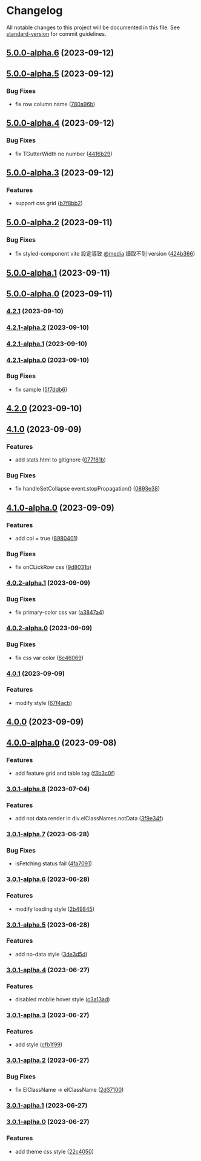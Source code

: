 # Changelog

All notable changes to this project will be documented in this file. See [standard-version](https://github.com/conventional-changelog/standard-version) for commit guidelines.

## [5.0.0-alpha.6](https://github.com/imagine10255/bear-react-grid/compare/v5.0.0-alpha.5...v5.0.0-alpha.6) (2023-09-12)

## [5.0.0-alpha.5](https://github.com/imagine10255/bear-react-grid/compare/v5.0.0-alpha.4...v5.0.0-alpha.5) (2023-09-12)


### Bug Fixes

* fix row column name ([780a96b](https://github.com/imagine10255/bear-react-grid/commit/780a96b2db9066163000f3c8883fd62b11b6727d))

## [5.0.0-alpha.4](https://github.com/imagine10255/bear-react-grid/compare/v5.0.0-alpha.3...v5.0.0-alpha.4) (2023-09-12)


### Bug Fixes

* fix TGutterWidth no number ([4416b29](https://github.com/imagine10255/bear-react-grid/commit/4416b2966f5ee407d80c42f465948837b7545937))

## [5.0.0-alpha.3](https://github.com/imagine10255/bear-react-grid/compare/v5.0.0-alpha.2...v5.0.0-alpha.3) (2023-09-12)


### Features

* support css grid ([b7f8bb2](https://github.com/imagine10255/bear-react-grid/commit/b7f8bb28c56d18f9d329321bac888ecaf0ec51a9))

## [5.0.0-alpha.2](https://github.com/imagine10255/bear-react-grid/compare/v5.0.0-alpha.1...v5.0.0-alpha.2) (2023-09-11)


### Bug Fixes

* fix styled-component vite 設定導致 [@media](https://github.com/media) 讀取不到 version ([424b366](https://github.com/imagine10255/bear-react-grid/commit/424b366141cd19cd68221838d5161d90f0e600ff))

## [5.0.0-alpha.1](https://github.com/imagine10255/bear-react-grid/compare/v5.0.0-alpha.0...v5.0.0-alpha.1) (2023-09-11)

## [5.0.0-alpha.0](https://github.com/imagine10255/bear-react-grid/compare/v3.0.4...v5.0.0-alpha.0) (2023-09-11)

### [4.2.1](https://github.com/imagine10255/bear-react-grid/compare/v4.2.1-alpha.2...v4.2.1) (2023-09-10)

### [4.2.1-alpha.2](https://github.com/imagine10255/bear-react-grid/compare/v4.2.1-alpha.1...v4.2.1-alpha.2) (2023-09-10)

### [4.2.1-alpha.1](https://github.com/imagine10255/bear-react-grid/compare/v4.2.1-alpha.0...v4.2.1-alpha.1) (2023-09-10)

### [4.2.1-alpha.0](https://github.com/imagine10255/bear-react-grid/compare/v4.2.0...v4.2.1-alpha.0) (2023-09-10)


### Bug Fixes

* fix sample ([5f7ddb6](https://github.com/imagine10255/bear-react-grid/commit/5f7ddb6ebb06c91a57f5a0924eda1f87151d9db0))

## [4.2.0](https://github.com/imagine10255/bear-react-grid/compare/v4.1.0...v4.2.0) (2023-09-10)

## [4.1.0](https://github.com/imagine10255/bear-react-grid/compare/v4.1.0-alpha.0...v4.1.0) (2023-09-09)


### Features

* add stats.html to gitignore ([077f81b](https://github.com/imagine10255/bear-react-grid/commit/077f81b201cdad917820e281a2ba8f9219721f24))


### Bug Fixes

* fix handleSetCollapse event.stopPropagation() ([0893e38](https://github.com/imagine10255/bear-react-grid/commit/0893e382100bd0aa56761e32b45f1b4c47aee4b1))

## [4.1.0-alpha.0](https://github.com/imagine10255/bear-react-grid/compare/v4.0.2-alpha.1...v4.1.0-alpha.0) (2023-09-09)


### Features

* add col = true ([8980401](https://github.com/imagine10255/bear-react-grid/commit/8980401184979e278e9f6134329c8de822fed7d2))


### Bug Fixes

* fix onCLickRow css ([9d8031b](https://github.com/imagine10255/bear-react-grid/commit/9d8031b037582306a64d56777a695f5c5fa60246))

### [4.0.2-alpha.1](https://github.com/imagine10255/bear-react-grid/compare/v4.0.2-alpha.0...v4.0.2-alpha.1) (2023-09-09)


### Bug Fixes

* fix primary-color css var ([a3847a4](https://github.com/imagine10255/bear-react-grid/commit/a3847a4c19790bb71b6717bd7f3b35d6c00e6778))

### [4.0.2-alpha.0](https://github.com/imagine10255/bear-react-grid/compare/v4.0.1...v4.0.2-alpha.0) (2023-09-09)


### Bug Fixes

* fix css var color ([6c46069](https://github.com/imagine10255/bear-react-grid/commit/6c46069bac4a37457fcfdfe2381bdcb0a6d742cc))

### [4.0.1](https://github.com/imagine10255/bear-react-grid/compare/v4.0.0...v4.0.1) (2023-09-09)


### Features

* modify style ([67f4acb](https://github.com/imagine10255/bear-react-grid/commit/67f4acb7edbf31ca9ab1de56e6a4a0e1a8fcb0c0))

## [4.0.0](https://github.com/imagine10255/bear-react-grid/compare/v4.0.0-alpha.0...v4.0.0) (2023-09-09)

## [4.0.0-alpha.0](https://github.com/imagine10255/bear-react-grid/compare/v3.0.1-alpha.8...v4.0.0-alpha.0) (2023-09-08)


### Features

* add feature grid and table tag ([f3b3c0f](https://github.com/imagine10255/bear-react-grid/commit/f3b3c0fa2fb9ce622ee756646fec67cd83783073))

### [3.0.1-alpha.8](https://github.com/imagine10255/bear-react-grid/compare/v3.0.1-alpha.7...v3.0.1-alpha.8) (2023-07-04)


### Features

* add not data render in div.elClassNames.notData ([3f9e34f](https://github.com/imagine10255/bear-react-grid/commit/3f9e34f073a8a5a4832696e28ed23d6338ced087))

### [3.0.1-alpha.7](https://github.com/imagine10255/bear-react-grid/compare/v3.0.1-alpha.6...v3.0.1-alpha.7) (2023-06-28)


### Bug Fixes

* isFetching status fail ([4fa7091](https://github.com/imagine10255/bear-react-grid/commit/4fa7091408d93ce0ddd8bd40c451ab3ba4ddfbd4))

### [3.0.1-alpha.6](https://github.com/imagine10255/bear-react-grid/compare/v3.0.1-alpha.5...v3.0.1-alpha.6) (2023-06-28)


### Features

* modify loading style ([2b49845](https://github.com/imagine10255/bear-react-grid/commit/2b4984506164f9eac60c9b3ed0b2a6bb94f651a7))

### [3.0.1-alpha.5](https://github.com/imagine10255/bear-react-grid/compare/v3.0.1-aplha.4...v3.0.1-alpha.5) (2023-06-28)


### Features

* add no-data style ([3de3d5d](https://github.com/imagine10255/bear-react-grid/commit/3de3d5d668f76605f1afec1dec8618fd1d3d05e5))

### [3.0.1-aplha.4](https://github.com/imagine10255/bear-react-grid/compare/v3.0.1-aplha.3...v3.0.1-aplha.4) (2023-06-27)


### Features

* disabled mobile hover style ([c3a13ad](https://github.com/imagine10255/bear-react-grid/commit/c3a13ade73b3e0556164f742738a4a88036a15f2))

### [3.0.1-aplha.3](https://github.com/imagine10255/bear-react-grid/compare/v3.0.1-aplha.2...v3.0.1-aplha.3) (2023-06-27)


### Features

* add style ([cfb1f99](https://github.com/imagine10255/bear-react-grid/commit/cfb1f997db65a0faa9f2ce71bc95ee80d34bae2b))

### [3.0.1-aplha.2](https://github.com/imagine10255/bear-react-grid/compare/v3.0.1-aplha.1...v3.0.1-aplha.2) (2023-06-27)


### Bug Fixes

* fix ElClassName -> elClassName ([2d37100](https://github.com/imagine10255/bear-react-grid/commit/2d37100d3804bb2fa41816401f5d41ef52bdcc71))

### [3.0.1-aplha.1](https://github.com/imagine10255/bear-react-grid/compare/v3.0.1-aplha.0...v3.0.1-aplha.1) (2023-06-27)

### [3.0.1-aplha.0](https://github.com/imagine10255/bear-react-grid/compare/v3.0.0...v3.0.1-aplha.0) (2023-06-27)


### Features

* add theme css style ([22c4050](https://github.com/imagine10255/bear-react-grid/commit/22c40500141de491a43ac92c7a0268cd63b85bca))
